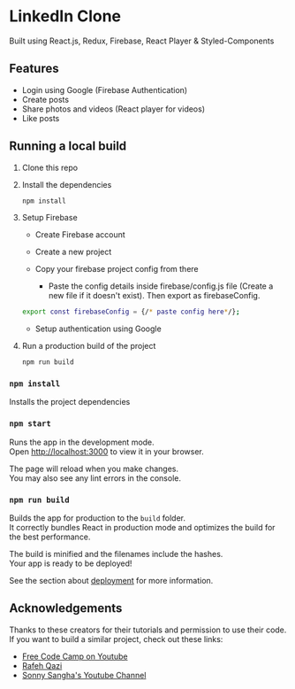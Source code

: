 # LinkedIn Clone

Built using React.js, Redux, Firebase, React Player & Styled-Components

## Features

-   Login using Google (Firebase Authentication)
-   Create posts
-   Share photos and videos (React player for videos)
-   Like posts

## Running a local build

1. Clone this repo

2. Install the dependencies

    ```bash
    npm install
    ```
3. Setup Firebase

    - Create Firebase account
    - Create a new project
    - Copy your firebase project config from there

        - Paste the config details inside firebase/config.js file (Create a new file if it doesn't exist). Then export as firebaseConfig.

    ```bash
    export const firebaseConfig = {/* paste config here*/};
    ```

    - Setup authentication using Google

4. Run a production build of the project
    ```bash
    npm run build
    ```

### `npm install`

Installs the project dependencies

### `npm start`

Runs the app in the development mode.\
Open [http://localhost:3000](http://localhost:3000) to view it in your browser.

The page will reload when you make changes.\
You may also see any lint errors in the console.

### `npm run build`

Builds the app for production to the `build` folder.\
It correctly bundles React in production mode and optimizes the build for the best performance.

The build is minified and the filenames include the hashes.\
Your app is ready to be deployed!

See the section about [deployment](https://facebook.github.io/create-react-app/docs/deployment) for more information.

## Acknowledgements

Thanks to these creators for their tutorials and permission to use their code. If you want to build a similar project, check out these links:

-   [Free Code Camp on Youtube](https://www.youtube.com/watch?v=HimR8Xtz17U&pp=ygUObGlua2VkaW4gY2xvbmU%3D)
-   [Rafeh Qazi](https://github.com/CleverProgrammers)
-   [Sonny Sangha's Youtube Channel](https://www.youtube.com/@SonnySangha/featured)